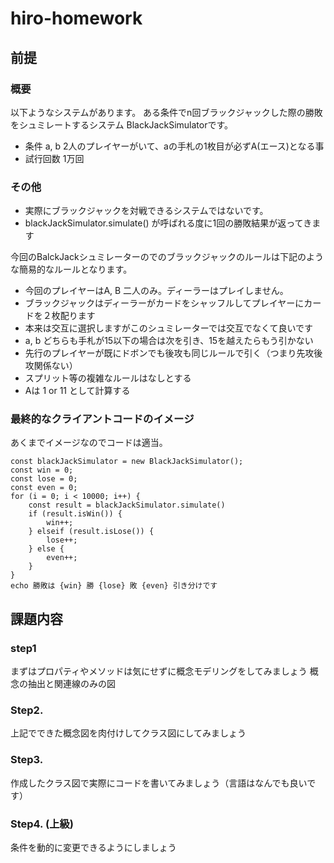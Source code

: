 # hiro-homework
## 前提

### 概要
以下ようなシステムがあります。
ある条件でn回ブラックジャックした際の勝敗をシュミレートするシステム 
BlackJackSimulatorです。
- 条件
a, b 2人のプレイヤーがいて、aの手札の1枚目が必ずA(エース)となる事
- 試行回数
1万回

### その他
- 実際にブラックジャックを対戦できるシステムではないです。
- blackJackSimulator.simulate() が呼ばれる度に1回の勝敗結果が返ってきます

今回のBalckJackシュミレーターのでのブラックジャックのルールは下記のような簡易的なルールとなります。

- 今回のプレイヤーはA, B 二人のみ。ディーラーはプレイしません。
- ブラックジャックはディーラーがカードをシャッフルしてプレイヤーにカードを２枚配ります
- 本来は交互に選択しますがこのシュミレーターでは交互でなくて良いです
- a, b どちらも手札が15以下の場合は次を引き、15を越えたらもう引かない
- 先行のプレイヤーが既にドボンでも後攻も同じルールで引く（つまり先攻後攻関係ない）
- スプリット等の複雑なルールはなしとする
- Aは 1 or 11 として計算する


### 最終的なクライアントコードのイメージ
あくまでイメージなのでコードは適当。
```javascript=
const blackJackSimulator = new BlackJackSimulator();
const win = 0;
const lose = 0;
const even = 0;
for (i = 0; i < 10000; i++) {
    const result = blackJackSimulator.simulate()	
    if (result.isWin()) {
		win++;
	} elseif (result.isLose()) {
		lose++;
	} else {
        even++;
    }
}
echo 勝敗は {win} 勝 {lose} 敗 {even} 引き分けです
```


## 課題内容
### step1
まずはプロパティやメソッドは気にせずに概念モデリングをしてみましょう
概念の抽出と関連線のみの図
### Step2.
上記でできた概念図を肉付けしてクラス図にしてみましょう
### Step3.
作成したクラス図で実際にコードを書いてみましょう（言語はなんでも良いです）
### Step4. (上級)
条件を動的に変更できるようにしましょう
